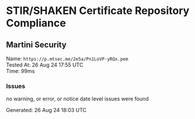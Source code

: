 # STIR/SHAKEN Certificate Repository Compliance

## Martini Security

Name: `https://p.mtsec.me/2e5a/Pn1LoVP-yRQx.pem`\
Tested At: 26 Aug 24 17:55 UTC\
Time: 99ms

### Issues

no warning, or error, or notice date level issues were found

Generated: 26 Aug 24 18:03 UTC